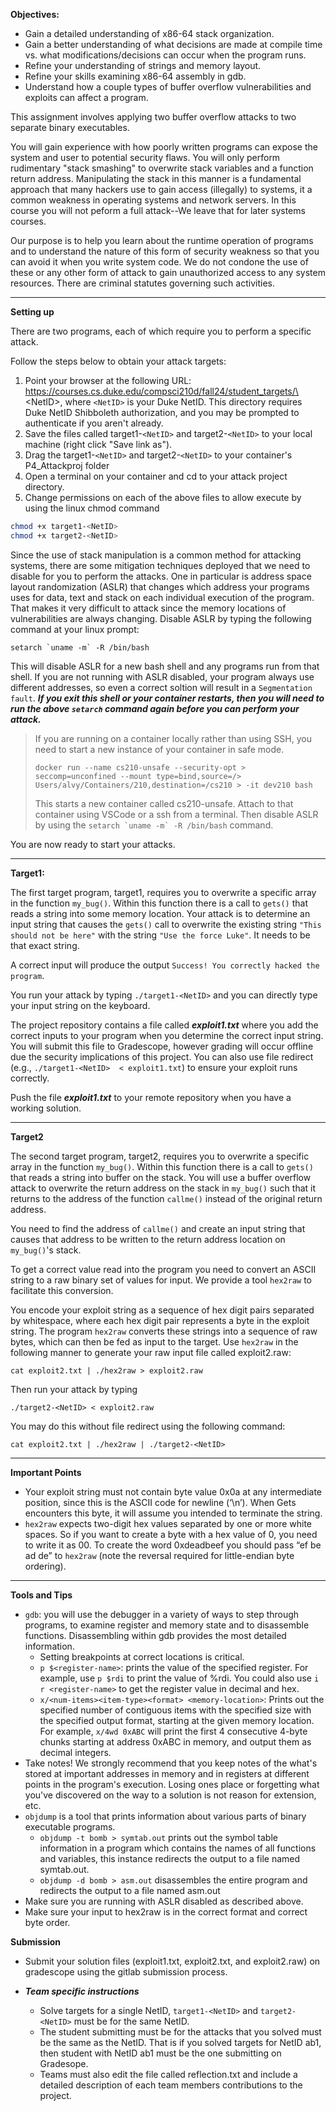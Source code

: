 **Objectives:**

- Gain a detailed understanding of x86-64 stack organization.
- Gain a better understanding of what decisions are made at compile time vs. what modifications/decisions can occur when the program runs.
- Refine your understanding of strings and memory layout.
- Refine your skills examining x86-64 assembly in gdb.
- Understand how a couple types of buffer overflow vulnerabilities and exploits can affect a program.

This assignment involves applying two buffer overflow attacks to two separate binary executables.

You will gain experience with how poorly written programs can expose the system and user to
potential security flaws.  You will only perform rudimentary "stack smashing" to overwrite stack variables and a function return address. Manipulating the stack in this manner is a fundamental
approach that many hackers use to gain access (illegally) to systems, it a common weakness in
operating systems and network servers.  In this course you will not peform a full attack--We leave that for later systems courses.

Our purpose is to help you learn about the runtime operation of programs and to understand the nature of this form of security weakness so that you can avoid it when you write system code. We do not condone the use of these or any other form of attack to gain unauthorized access to any system resources. There are criminal statutes governing such activities.

---

**Setting up**

There are two programs, each of which require you to perform a specific attack. 

Follow the steps below to obtain your attack
targets:
1. Point your browser at the following URL: https://courses.cs.duke.edu/compsci210d/fall24/student_targets/\<NetID\>, where ``<NetID>`` is your Duke NetID. This directory requires Duke NetID Shibboleth authorization, and you may be prompted to authenticate if you aren't already.
2. Save the files called target1-``<NetID>`` and target2-``<NetID>`` to your local machine (right click "Save link as").
3. Drag the target1-``<NetID>`` and target2-``<NetID>`` to your container's P4_Attackproj folder
4. Open a terminal on your container and cd to your attack project directory.
5. Change permissions on each of the above files to allow execute by using the linux chmod command
```bash
chmod +x target1-<NetID>
chmod +x target2-<NetID>
```

Since the use of stack manipulation is a common method for attacking systems, there are some
mitigation techniques deployed that we need to disable for you to perform the attacks.  One in particular is address space layout randomization (ASLR) that changes which address your programs uses for data, text and stack on each individual execution of the program.  That makes it very difficult to attack since the memory locations of vulnerabilities are always changing. Disable ASLR by typing the following command at your linux prompt:
```
setarch `uname -m` -R /bin/bash
```
This will disable ASLR for a new bash shell and any programs run from that shell.  If you are not running with ASLR disabled, your program always use different addresses, so even a correct soltion will result in a ``Segmentation fault``.  ***If you exit this shell or your container restarts, then you will need to run the above ``setarch`` command again before you can perform your attack.***

> If you are running on a container locally rather than using SSH, you need to start a new instance of your container in safe mode. 
> ```
> docker run --name cs210-unsafe --security-opt > seccomp=unconfined --mount type=bind,source=/> Users/alvy/Containers/210,destination=/cs210 > -it dev210 bash
> ```
> This starts a new container called cs210-unsafe.  Attach to that container using VSCode or a ssh from a terminal.  Then disable ASLR by using the ``setarch `uname -m` -R /bin/bash`` command.

You are now ready to start your attacks.

---

**Target1:**

The first target program, target1, requires you to overwrite a specific array in the function ``my_bug()``. Within this function there is a call to ``gets()`` that reads a string into some memory location.  Your attack is to determine an input string that causes the ``gets()`` call to overwrite the existing string `"This should not be here"` with the string ``"Use the force Luke"``. It needs to be that exact string.

A correct input will produce the output ``Success! You correctly hacked the program``.

You run your attack by typing ``./target1-<NetID>`` and you can directly type your input string on the keyboard.

The project repository contains a file called ***exploit1.txt*** where you add the correct inputs to your program when you determine the correct input string. You will submit this file to Gradescope, however grading will occur offline due the security implications of this project.  You can also use file redirect (e.g., ``./target1-<NetID>  < exploit1.txt``) to ensure your exploit runs correctly.

Push the file ***exploit1.txt*** to your remote repository when you have a working solution.

---

**Target2**

The second target program, target2, requires you to overwrite a specific array
in the function ``my_bug()``. Within this function there is a call to ``gets()``
that reads a string into buffer on the stack.  You will use a buffer overflow
attack to overwrite the return address on the stack in ``my_bug()`` such that it
returns to the address of the function ``callme()`` instead of the original
return address.  

You need to find the address of ``callme()`` and create an input string that causes that address to be written to the return address location on ``my_bug()``'s stack. 

To get a correct value read into the program you need to convert an ASCII string to a raw binary set of values for input.  We provide a tool ``hex2raw`` to facilitate this conversion.

You encode your exploit string as a sequence of hex digit pairs separated by whitespace, 
where each hex digit pair represents a byte in the exploit string. The program ``hex2raw`` converts these strings into a sequence of raw bytes, which can then be fed as input to the target.  Use ``hex2raw`` in the following manner to generate your raw input file called exploit2.raw:
```
cat exploit2.txt | ./hex2raw > exploit2.raw
```
Then run your attack by typing 
```
./target2-<NetID> < exploit2.raw
```
You may do this without file redirect using the following command:
```
cat exploit2.txt | ./hex2raw | ./target2-<NetID>
```

---

**Important Points**

- Your exploit string must not contain byte value 0x0a at any intermediate position, since this is the ASCII code for newline (‘\n’). When Gets encounters this byte, it will assume you intended to terminate the string.
- ``hex2raw`` expects two-digit hex values separated by one or more white spaces. So if you want to create a byte with a hex value of 0, you need to write it as 00. To create the word 0xdeadbeef you should pass “ef be ad de” to ``hex2raw`` (note the reversal required for little-endian byte ordering).

---

**Tools and Tips**
- ``gdb``: you will use the debugger in a variety of ways to step through programs, to examine register and memory state and to disassemble functions.  Disassembling within gdb provides the most detailed information. 
    - Setting breakpoints at correct locations is critical.
    - `p $<register-name>`: prints the value of the specified register. For example, use `p $rdi` to print the value of %rdi. You could also use `i r <register-name>` to get the register value in decimal and hex.
    - `x/<num-items><item-type><format> <memory-location>`: Prints out the specified number of contiguous items with the specified size with the specified output format, starting at the given memory location. For example, `x/4wd 0xABC` will print the first 4 consecutive 4-byte chunks starting at address 0xABC in memory, and output them as decimal integers.
- Take notes! We strongly recommend that you keep notes of the what's stored at important addresses in memory and in registers at different points in the program's execution.
Losing ones place or forgetting what you've discovered on the way to a solution is not reason for extension, etc.
- ``objdump`` is a tool that prints information about various parts of binary executable programs.
    - ``objdump -t bomb > symtab.out`` prints out the symbol table information in a program which contains the names of all functions and variables, this instance redirects the output to a file named symtab.out.
    - ``objdump -d bomb > asm.out`` disassembles the entire program and redirects the output to a file named asm.out
- Make sure you are running with ASLR disabled as described above.
- Make sure your input to hex2raw is in the correct format and correct byte order.


**Submission**

- Submit your solution files (exploit1.txt, exploit2.txt, and exploit2.raw) on gradescope using the gitlab submission process.

- ***Team specific instructions*** 
    - Solve targets for a single NetID, ``target1-<NetID>`` and ``target2-<NetID>`` must be for the same NetID.
    - The student submitting must be for the attacks that you solved must be the same as the NetID.  That is if you solved targets for NetID ab1, then student with NetID ab1 must be the one submitting on Gradesope.
    - Teams must also edit the file called reflection.txt and include a detailed description of each team members contributions to the project.
